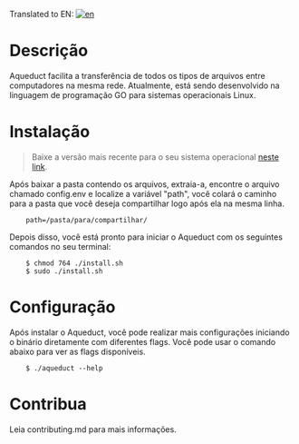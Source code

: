 Translated to EN:
[![en](https://img.shields.io/badge/lang-en-red.svg)](https://github.com/Noeeekr/aqueduct/blob/master/readme.md)

# Descrição
Aqueduct facilita a transferência de todos os tipos de arquivos entre computadores na mesma rede. Atualmente, está sendo desenvolvido na linguagem de programação GO para sistemas operacionais Linux.

# Instalação

> Baixe a versão mais recente para o seu sistema operacional [neste link](https://github.com/Noeeekr/aqueduct/releases).

Após baixar a pasta contendo os arquivos, extraia-a, encontre o arquivo chamado config.env e localize a variável "path", você colará o caminho para a pasta que você deseja compartilhar logo após ela na mesma linha.
```
    path=/pasta/para/compartilhar/
```
Depois disso, você está pronto para iniciar o Aqueduct com os seguintes comandos no seu terminal:
 
```
    $ chmod 764 ./install.sh
    $ sudo ./install.sh
```
# Configuração
Após instalar o Aqueduct, você pode realizar mais configurações iniciando o binário diretamente com diferentes flags. Você pode usar o comando abaixo para ver as flags disponíveis.
```
    $ ./aqueduct --help
```

# Contribua
Leia contributing.md para mais informações.